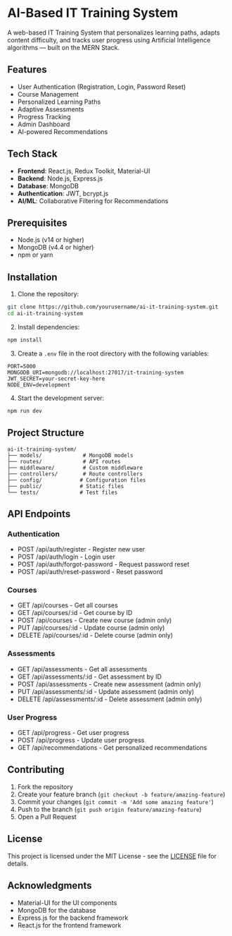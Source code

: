 # AI-Based IT Training System

A web-based IT Training System that personalizes learning paths, adapts content difficulty, and tracks user progress using Artificial Intelligence algorithms — built on the MERN Stack.

## Features

- User Authentication (Registration, Login, Password Reset)
- Course Management
- Personalized Learning Paths
- Adaptive Assessments
- Progress Tracking
- Admin Dashboard
- AI-powered Recommendations

## Tech Stack

- **Frontend**: React.js, Redux Toolkit, Material-UI
- **Backend**: Node.js, Express.js
- **Database**: MongoDB
- **Authentication**: JWT, bcrypt.js
- **AI/ML**: Collaborative Filtering for Recommendations

## Prerequisites

- Node.js (v14 or higher)
- MongoDB (v4.4 or higher)
- npm or yarn

## Installation

1. Clone the repository:
```bash
git clone https://github.com/yourusername/ai-it-training-system.git
cd ai-it-training-system
```

2. Install dependencies:
```bash
npm install
```

3. Create a `.env` file in the root directory with the following variables:
```
PORT=5000
MONGODB_URI=mongodb://localhost:27017/it-training-system
JWT_SECRET=your-secret-key-here
NODE_ENV=development
```

4. Start the development server:
```bash
npm run dev
```

## Project Structure

```
ai-it-training-system/
├── models/             # MongoDB models
├── routes/             # API routes
├── middleware/         # Custom middleware
├── controllers/        # Route controllers
├── config/            # Configuration files
├── public/            # Static files
└── tests/             # Test files
```

## API Endpoints

### Authentication
- POST /api/auth/register - Register new user
- POST /api/auth/login - Login user
- POST /api/auth/forgot-password - Request password reset
- POST /api/auth/reset-password - Reset password

### Courses
- GET /api/courses - Get all courses
- GET /api/courses/:id - Get course by ID
- POST /api/courses - Create new course (admin only)
- PUT /api/courses/:id - Update course (admin only)
- DELETE /api/courses/:id - Delete course (admin only)

### Assessments
- GET /api/assessments - Get all assessments
- GET /api/assessments/:id - Get assessment by ID
- POST /api/assessments - Create new assessment (admin only)
- PUT /api/assessments/:id - Update assessment (admin only)
- DELETE /api/assessments/:id - Delete assessment (admin only)

### User Progress
- GET /api/progress - Get user progress
- POST /api/progress - Update user progress
- GET /api/recommendations - Get personalized recommendations

## Contributing

1. Fork the repository
2. Create your feature branch (`git checkout -b feature/amazing-feature`)
3. Commit your changes (`git commit -m 'Add some amazing feature'`)
4. Push to the branch (`git push origin feature/amazing-feature`)
5. Open a Pull Request

## License

This project is licensed under the MIT License - see the [LICENSE](LICENSE) file for details.

## Acknowledgments

- Material-UI for the UI components
- MongoDB for the database
- Express.js for the backend framework
- React.js for the frontend framework 